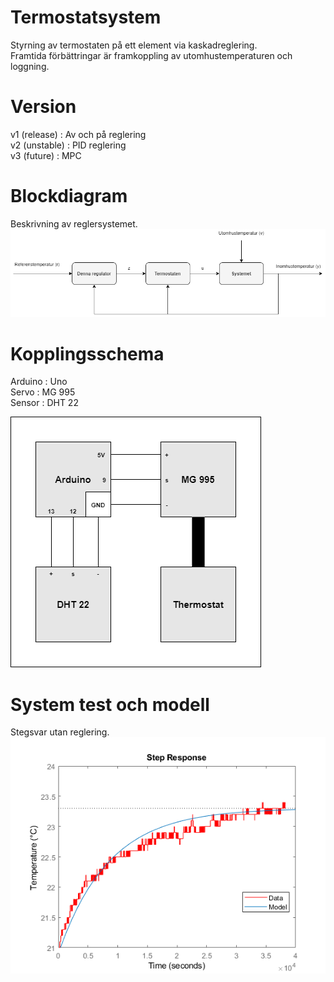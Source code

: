 # Termostatsystem  
Styrning av termostaten på ett element via kaskadreglering.  
Framtida förbättringar är framkoppling av utomhustemperaturen och loggning.
  
# Version 
v1 (release)  : Av och på reglering   
v2 (unstable) : PID reglering  
v3 (future)   : MPC
  
# Blockdiagram  
Beskrivning av reglersystemet.  
![Blockdiagram](https://github.com/TantDre/Termostatsystem/blob/master/Blockdiagram.png?raw=true)
  
# Kopplingsschema  
Arduino : Uno  
Servo   : MG 995  
Sensor  : DHT 22  
  
![Kopplingsschema](https://github.com/TantDre/Termostatsystem/blob/master/Kopplingsschema.png?raw=true)
  
# System test och modell
Stegsvar utan reglering.    
![System](https://github.com/TantDre/Termostatsystem/blob/master/Systemidentifiering/Test_Plot.png?raw=true)
